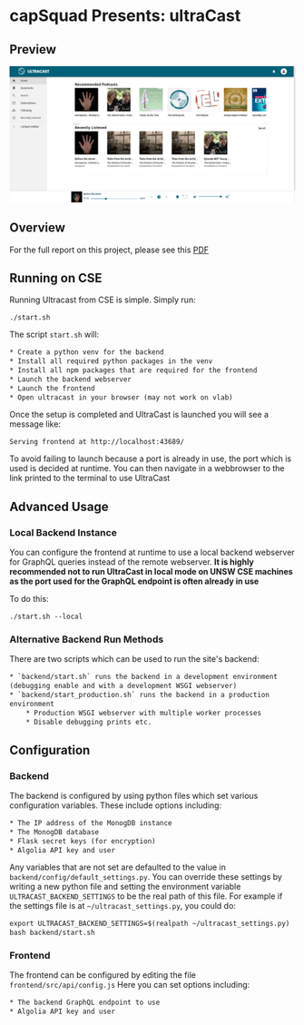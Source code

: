 # capSquad Presents: ultraCast


## Preview
![A preview of the user dashboard](./Demo.png)

## Overview
For the full report on this project, please see this [PDF](https://raw.githubusercontent.com/Kevinwochan/Ultracast/main/docs/report/report.pdf)

## Running on CSE


Running Ultracast from CSE is simple. Simply run: 

```
./start.sh
```

The script `start.sh` will:

    * Create a python venv for the backend
    * Install all required python packages in the venv
    * Install all npm packages that are required for the frontend
    * Launch the backend webserver
    * Launch the frontend
    * Open ultracast in your browser (may not work on vlab)

Once the setup is completed and UltraCast is launched you will see a message like:

```
Serving frontend at http://localhost:43689/
```

To avoid failing to launch because a port is already in use, the port which is used is decided at runtime.
You can then navigate in a webbrowser to the link printed to the terminal to use UltraCast

## Advanced Usage

### Local Backend Instance

You can configure the frontend at runtime to use a local backend webserver for GraphQL queries instead of the remote webserver.
**It is highly recommended not to run UltraCast in local mode on UNSW CSE machines as the port used for the GraphQL endpoint is often already in use**

To do this:

```
./start.sh --local
```

### Alternative Backend Run Methods

There are two scripts which can be used to run the site's backend:

    * `backend/start.sh` runs the backend in a development environment (debugging enable and with a development WSGI webserver)
    * `backend/start_production.sh` runs the backend in a production environment
        * Production WSGI webserver with multiple worker processes
        * Disable debugging prints etc.

## Configuration

### Backend

The backend is configured by using python files which set various configuration variables.
These include options including:

    * The IP address of the MonogDB instance
    * The MonogDB database
    * Flask secret keys (for encryption)
    * Algolia API key and user

Any variables that are not set are defaulted to the value in `backend/config/default_settings.py`.
You can override these settings by writing a new python file and setting the environment variable `ULTRACAST_BACKEND_SETTINGS` to be the real path of this file.
For example if the settings file is at `~/ultracast_settings.py`, you could do:

```
export ULTRACAST_BACKEND_SETTINGS=$(realpath ~/ultracast_settings.py)
bash backend/start.sh
```

### Frontend

The frontend can be configured by editing the file `frontend/src/api/config.js`
Here you can set options including:

    * The backend GraphQL endpoint to use
    * Algolia API key and user

<!---

## Credentials:
### algolia
Username: oli.richards.junk1@gmail.com
Password: i9V5pSmHMzf7S2g
-->
